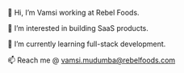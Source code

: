 👋 Hi, I’m Vamsi working at Rebel Foods.

👀 I’m interested in building SaaS products.

🌱 I’m currently learning full-stack development.

📫 Reach me @ vamsi.mudumba@rebelfoods.com
